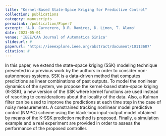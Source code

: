 ```yaml
---
title: "Kernel-Based State-Space Kriging for Predictive Control"
collection: publications
category: manuscripts
permalink: /publication/Paper7
excerpt: 'A.D. Carnerero, D.R. Ramirez, D. Limon, T. Alamo'
date: 2023-05-01
venue: 'IEEE/CAA Journal of Automatica Sinica'
slidesurl: #
paperurl: 'https://ieeexplore.ieee.org/abstract/document/10113607'
citation: #
---
```


In this paper, we extend the state-space kriging (SSK) modeling technique presented in a previous work by the authors in order to consider non-autonomous systems. SSK is a data-driven method that computes predictions as linear combinations of past outputs. To model the nonlinear dynamics of the system, we propose the kernel-based state-space kriging (K-SSK), a new version of the SSK where kernel functions are used instead of resorting to considerations about the locality of the data. Also, a Kalman filter can be used to improve the predictions at each time step in the case of noisy measurements. A constrained tracking nonlinear model predictive control (NMPC) scheme using the black-box input-output model obtained by means of the K-SSK prediction method is proposed. Finally, a simulation example and a real experiment are provided in order to assess the performance of the proposed controller.